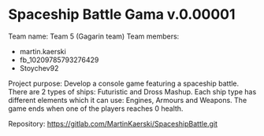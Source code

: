 # Spaceship Battle Gama v.0.00001
 Team name: Team 5 (Gagarin team)
 Team members:
 * martin.kaerski
 * fb_10209785793276429
 * Stoychev92

Project purpose: Develop a console game featuring a spaceship battle.
There are 2 types of ships: Futuristic and Dross Mashup. Each ship type has different elements which it can use: Engines, Armours and Weapons. 
The game ends when one of the players reaches 0 health.

Repository: https://gitlab.com/MartinKaerski/SpaceshipBattle.git
